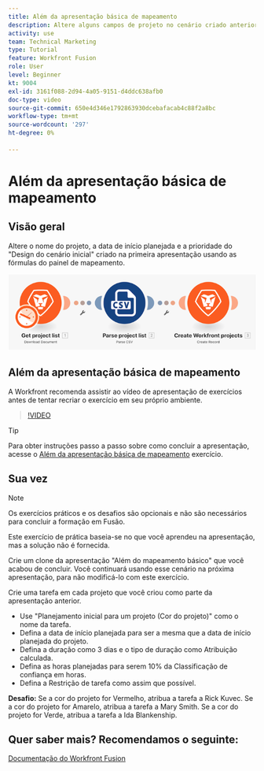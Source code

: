 ```yaml
---
title: Além da apresentação básica de mapeamento
description: Altere alguns campos de projeto no cenário criado anteriormente usando as fórmulas do painel de mapeamento em [!DNL Adobe Workfront Fusion].
activity: use
team: Technical Marketing
type: Tutorial
feature: Workfront Fusion
role: User
level: Beginner
kt: 9004
exl-id: 3161f088-2d94-4a05-9151-d4ddc638afb0
doc-type: video
source-git-commit: 650e4d346e1792863930dcebafacab4c88f2a8bc
workflow-type: tm+mt
source-wordcount: '297'
ht-degree: 0%

---
```


# Além da apresentação básica de mapeamento

## Visão geral

Altere o nome do projeto, a data de início planejada e a prioridade do &quot;Design do cenário inicial&quot; criado na primeira apresentação usando as fórmulas do painel de mapeamento.

![Uma imagem do cenário de Fusão](assets/understand-the-basics-1.png)

## Além da apresentação básica de mapeamento

A Workfront recomenda assistir ao vídeo de apresentação de exercícios antes de tentar recriar o exercício em seu próprio ambiente.

>[!VIDEO](https://video.tv.adobe.com/v/335264/?quality=12&learn=on)

>[!TIP]
>
>Para obter instruções passo a passo sobre como concluir a apresentação, acesse o [Além da apresentação básica de mapeamento](https://experienceleague.adobe.com/docs/workfront-learn/tutorials-workfront/fusion/exercises/beyond-basic-mapping.html?lang=en) exercício.

## Sua vez

>[!NOTE]
>
>Os exercícios práticos e os desafios são opcionais e não são necessários para concluir a formação em Fusão.

Este exercício de prática baseia-se no que você aprendeu na apresentação, mas a solução não é fornecida.

Crie um clone da apresentação &quot;Além do mapeamento básico&quot; que você acabou de concluir. Você continuará usando esse cenário na próxima apresentação, para não modificá-lo com este exercício.

Crie uma tarefa em cada projeto que você criou como parte da apresentação anterior.

* Use &quot;Planejamento inicial para um projeto (Cor do projeto)&quot; como o nome da tarefa.
* Defina a data de início planejada para ser a mesma que a data de início planejada do projeto.
* Defina a duração como 3 dias e o tipo de duração como Atribuição calculada.
* Defina as horas planejadas para serem 10% da Classificação de confiança em horas.
* Defina a Restrição de tarefa como assim que possível.

**Desafio:** Se a cor do projeto for Vermelho, atribua a tarefa a Rick Kuvec. Se a cor do projeto for Amarelo, atribua a tarefa a Mary Smith. Se a cor do projeto for Verde, atribua a tarefa a Ida Blankenship.

## Quer saber mais? Recomendamos o seguinte:

[Documentação do Workfront Fusion](https://experienceleague.adobe.com/docs/workfront/using/adobe-workfront-fusion/workfront-fusion-2.html?lang=en)
